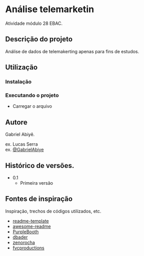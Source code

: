 # Análise telemarketin

Atividade módulo 28 EBAC.

## Descrição do projeto

Análise de dados de telemakerting apenas para fins de estudos.

## Utilização

### Instalação

### Executando o projeto

* Carregar o arquivo

## Autore

Gabriel Abiyê.

ex. Lucas Serra  
ex. [@GabrielAbiye](www.linkedin.com/in/gabriel-abiyê-sampaio)

## Histórico de versões.

* 0.1
    * Primeira versão

## Fontes de inspiração

Inspiração, trechos de códigos utilizados, etc.
* [readme-template](https://gist.github.com/DomPizzie/7a5ff55ffa9081f2de27c315f5018afc)
* [awesome-readme](https://github.com/matiassingers/awesome-readme)
* [PurpleBooth](https://gist.github.com/PurpleBooth/109311bb0361f32d87a2)
* [dbader](https://github.com/dbader/readme-template)
* [zenorocha](https://gist.github.com/zenorocha/4526327)
* [fvcproductions](https://gist.github.com/fvcproductions/1bfc2d4aecb01a834b46)
